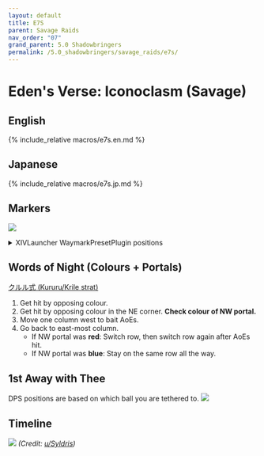 ```yaml
---
layout: default
title: E7S
parent: Savage Raids
nav_order: "07"
grand_parent: 5.0 Shadowbringers
permalink: /5.0_shadowbringers/savage_raids/e7s/
---
```


# Eden's Verse: Iconoclasm (Savage)

## English

{% include_relative macros/e7s.en.md %}

## Japanese

{% include_relative macros/e7s.jp.md %}

## Markers

![]({{site.baseurl}}/images/5.0_shadowbringers/e7s/markers.jpg)
<details markdown=block>
<summary>XIVLauncher WaymarkPresetPlugin positions</summary>

```json
{
  "Name":"E7S",
  "MapID":727,
  "A":{"X":95.0,"Y":0.0,"Z":81.0,"ID":0,"Active":true},
  "B":{"X":119.0,"Y":0.0,"Z":95.0,"ID":1,"Active":true},
  "C":{"X":105.0,"Y":0.0,"Z":119.0,"ID":2,"Active":true},
  "D":{"X":81.0,"Y":0.0,"Z":105.0,"ID":3,"Active":true},
  "One":{"X":98.6,"Y":0.0,"Z":98.6,"ID":4,"Active":true},
  "Two":{"X":0.0,"Y":0.0,"Z":0.0,"ID":5,"Active":false},
  "Three":{"X":101.4,"Y":0.0,"Z":101.4,"ID":6,"Active":true},
  "Four":{"X":0.0,"Y":0.0,"Z":0.0,"ID":7,"Active":false}
}
```

</details>

## Words of Night (Colours + Portals)

[クルル式 (Kururu/Krile strat)](https://youtu.be/eW5YzRFim1U)

1. Get hit by opposing colour.
2. Get hit by opposing colour in the NE corner. **Check colour of NW portal.**
3. Move one column west to bait AoEs.
4. Go back to east-most column.
   - If NW portal was **red**: Switch row, then switch row again after AoEs hit.
   - If NW portal was **blue**: Stay on the same row all the way. 

## 1st Away with Thee

DPS positions are based on which ball you are tethered to.
![]({{site.baseurl}}/images/5.0_shadowbringers/e7s/1st_away_with_thee.jpg)

## Timeline

![](https://i.redd.it/5yeyuk65qnn41.png)
*(Credit: [u/Syldris](https://www.reddit.com/r/ffxiv/comments/fld0v5/e7s_timeline_image/))*

<script data-goatcounter="https://xivjpraids.goatcounter.com/count"
        async src="//gc.zgo.at/count.js"></script>
